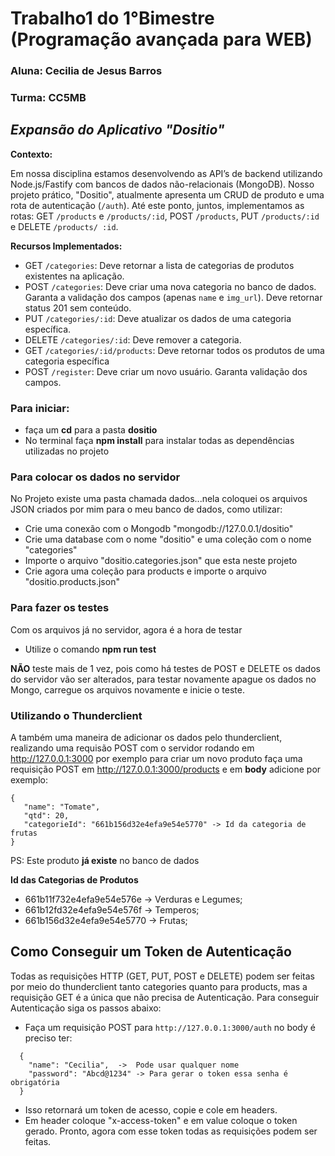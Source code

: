 # Trabalho1 do 1°Bimestre (Programação avançada para WEB)

### Aluna: Cecilia de Jesus Barros
### Turma: CC5MB

## _Expansão do Aplicativo "Dositio"_


**Contexto:**

Em nossa disciplina estamos desenvolvendo as API’s de backend utilizando Node.js/Fastify
com bancos de dados não-relacionais (MongoDB). Nosso projeto prático, "Dositio",
atualmente apresenta um CRUD de produto e uma rota de autenticação (`/auth`). Até este
ponto, juntos, implementamos as rotas: GET `/products` e `/products/:id`, POST `/products`,
PUT `/products/:id` e DELETE `/products/ :id`.

**Recursos Implementados:**

- GET `/categories`: Deve retornar a lista de categorias de produtos existentes na
aplicação.
- POST `/categories`: Deve criar uma nova categoria no banco de dados. Garanta a
validação dos campos (apenas `name` e `img_url`). Deve retornar status 201 sem
conteúdo.
- PUT `/categories/:id`: Deve atualizar os dados de uma categoria específica.
- DELETE `/categories/:id`: Deve remover a categoria.
- GET `/categories/:id/products`: Deve retornar todos os produtos de uma categoria
específica
- POST `/register`: Deve criar um novo usuário. Garanta validação dos campos.

### Para iniciar:
- faça um **cd** para a pasta **dositio**
- No terminal faça **npm install** para instalar todas as dependências utilizadas no projeto


### Para colocar os dados no servidor 
No Projeto existe uma pasta chamada dados...nela coloquei os arquivos JSON criados por mim para o meu banco de dados, como utilizar:
- Crie uma conexão com o Mongodb "mongodb://127.0.0.1/dositio"
- Crie uma database com o nome "dositio" e uma coleção com o nome "categories"
- Importe o arquivo "dositio.categories.json" que esta neste projeto
- Crie agora uma coleção para products e importe o arquivo "dositio.products.json"

### Para fazer os testes
Com os arquivos já no servidor, agora é a hora de testar
- Utilize o comando **npm run test**
  
**NÃO** teste mais de 1 vez, pois como há testes de POST e DELETE os dados do servidor vão ser alterados, para testar novamente apague os dados no Mongo, carregue os arquivos novamente e inicie o teste.

### Utilizando o Thunderclient
A também uma maneira de adicionar os dados pelo thunderclient, realizando uma requisão POST com o servidor rodando em http://127.0.0.1:3000 por exemplo para criar um novo produto faça uma requisição POST em http://127.0.0.1:3000/products e em **body** adicione por exemplo:

````
{
   "name": "Tomate",
   "qtd": 20,
   "categorieId": "661b156d32e4efa9e54e5770" -> Id da categoria de frutas
}
````
PS: Este produto **já existe** no banco de dados

**Id das Categorias de Produtos**
- 661b11f732e4efa9e54e576e -> Verduras e Legumes;
- 661b12fd32e4efa9e54e576f -> Temperos;
- 661b156d32e4efa9e54e5770 -> Frutas;


## Como Conseguir um Token de Autenticação 
Todas as requisições HTTP (GET, PUT, POST e DELETE) podem ser feitas por meio do thunderclient tanto categories quanto para products, mas a requisição GET é a única que não precisa de Autenticação. Para conseguir Autenticação siga os passos abaixo:
- Faça um requisição POST para  `http://127.0.0.1:3000/auth` no body é preciso ter:

```
  {
    "name": "Cecilia",  ->  Pode usar qualquer nome
    "password": "Abcd@1234" -> Para gerar o token essa senha é obrigatória
  }
```
- Isso retornará um token de acesso, copie e cole em headers.
- Em header coloque "x-access-token" e em value coloque o token gerado.
Pronto, agora com esse token todas as requisições podem ser feitas.
